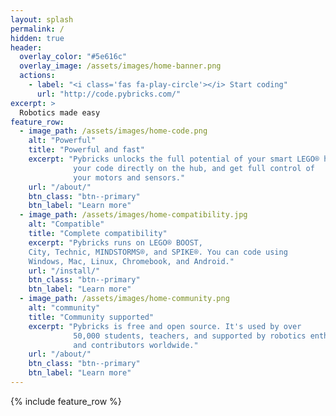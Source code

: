 ```yaml
---
layout: splash
permalink: /
hidden: true
header:
  overlay_color: "#5e616c"
  overlay_image: /assets/images/home-banner.png
  actions:
    - label: "<i class='fas fa-play-circle'></i> Start coding"
      url: "http://code.pybricks.com/"
excerpt: >
  Robotics made easy
feature_row:
  - image_path: /assets/images/home-code.png
    alt: "Powerful"
    title: "Powerful and fast"
    excerpt: "Pybricks unlocks the full potential of your smart LEGO® hubs. Run
              your code directly on the hub, and get full control of
              your motors and sensors."
    url: "/about/"
    btn_class: "btn--primary"
    btn_label: "Learn more"
  - image_path: /assets/images/home-compatibility.jpg
    alt: "Compatible"
    title: "Complete compatibility"
    excerpt: "Pybricks runs on LEGO® BOOST,
    City, Technic, MINDSTORMS®, and SPIKE®. You can code using
    Windows, Mac, Linux, Chromebook, and Android."
    url: "/install/"
    btn_class: "btn--primary"
    btn_label: "Learn more"
  - image_path: /assets/images/home-community.png
    alt: "community"
    title: "Community supported"
    excerpt: "Pybricks is free and open source. It's used by over
              50,000 students, teachers, and supported by robotics enthusiasts
              and contributors worldwide."
    url: "/about/"
    btn_class: "btn--primary"
    btn_label: "Learn more"      
---
```


{% include feature_row %}
